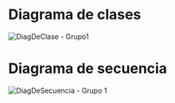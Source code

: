 # Diagrama de clases

![DiagDeClase - Grupo1](https://github.com/agustinmsanjuan/Ejercicios-DDS/assets/82128316/20993fbd-2a7b-4e89-a39d-0393a4294225)

# Diagrama de secuencia

![DiagDeSecuencia - Grupo 1](https://github.com/agustinmsanjuan/Ejercicios-DDS/assets/82128316/24a1c1e9-fd8d-4093-94ff-9a1d24b771c0)

